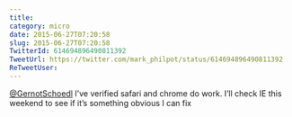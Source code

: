 ```yaml
---
title: 
category: micro
date: 2015-06-27T07:20:58
slug: 2015-06-27T07:20:58
TwitterId: 614694896490811392
TweetUrl: https://twitter.com/mark_philpot/status/614694896490811392
ReTweetUser: 
---
```


[@GernotSchoedl](https://twitter.com/GernotSchoedl) I’ve verified safari and chrome do work. I’ll check IE this weekend to see if it’s something obvious I can fix